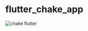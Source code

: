 # flutter_chake_app

![chake flutter](https://user-images.githubusercontent.com/36717925/192919982-70be38ed-331e-4e44-8e35-383cd70e78a2.png)
